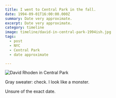 ```yaml
---
title: I went to Central Park in the fall.
date: 1994-09-01T16:00:00.000Z
summary: Date very approximate.
excerpt: Date very approximate.
category: timeline
image: timeline/david-in-central-park-1994ish.jpg
tags:
  - post 
  - NYC
  - Central Park
  - date approximate

---
```


![David Rhoden in Central Park](/static/img/timeline/david-in-central-park-1994ish.jpg "David Rhoden in Central Park")

Gray sweater: check. I look like a monster.

Unsure of the exact date.